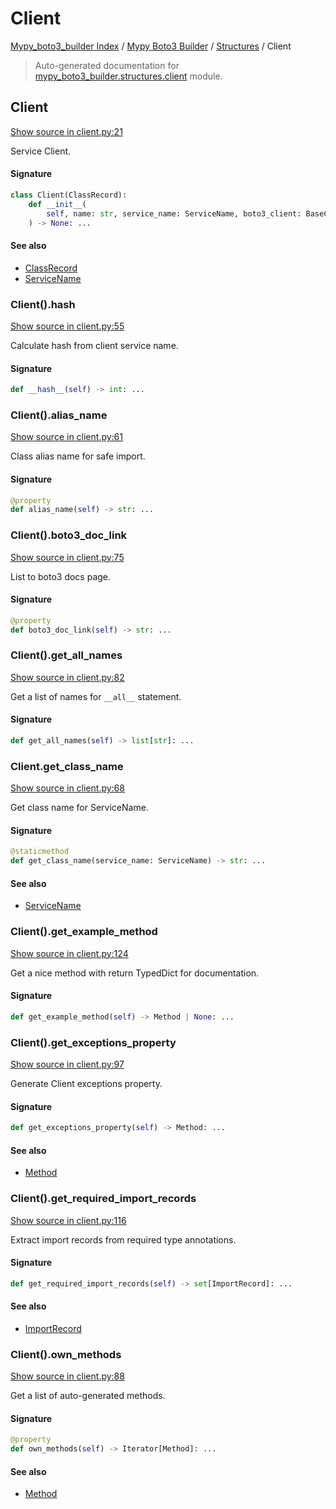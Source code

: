 # Client

[Mypy_boto3_builder Index](../../README.md#mypy_boto3_builder-index) /
[Mypy Boto3 Builder](../index.md#mypy-boto3-builder) /
[Structures](./index.md#structures) /
Client

> Auto-generated documentation for [mypy_boto3_builder.structures.client](https://github.com/youtype/mypy_boto3_builder/blob/main/mypy_boto3_builder/structures/client.py) module.

## Client

[Show source in client.py:21](https://github.com/youtype/mypy_boto3_builder/blob/main/mypy_boto3_builder/structures/client.py#L21)

Service Client.

#### Signature

```python
class Client(ClassRecord):
    def __init__(
        self, name: str, service_name: ServiceName, boto3_client: BaseClient
    ) -> None: ...
```

#### See also

- [ClassRecord](./class_record.md#classrecord)
- [ServiceName](../service_name.md#servicename)

### Client().__hash__

[Show source in client.py:55](https://github.com/youtype/mypy_boto3_builder/blob/main/mypy_boto3_builder/structures/client.py#L55)

Calculate hash from client service name.

#### Signature

```python
def __hash__(self) -> int: ...
```

### Client().alias_name

[Show source in client.py:61](https://github.com/youtype/mypy_boto3_builder/blob/main/mypy_boto3_builder/structures/client.py#L61)

Class alias name for safe import.

#### Signature

```python
@property
def alias_name(self) -> str: ...
```

### Client().boto3_doc_link

[Show source in client.py:75](https://github.com/youtype/mypy_boto3_builder/blob/main/mypy_boto3_builder/structures/client.py#L75)

List to boto3 docs page.

#### Signature

```python
@property
def boto3_doc_link(self) -> str: ...
```

### Client().get_all_names

[Show source in client.py:82](https://github.com/youtype/mypy_boto3_builder/blob/main/mypy_boto3_builder/structures/client.py#L82)

Get a list of names for `__all__` statement.

#### Signature

```python
def get_all_names(self) -> list[str]: ...
```

### Client.get_class_name

[Show source in client.py:68](https://github.com/youtype/mypy_boto3_builder/blob/main/mypy_boto3_builder/structures/client.py#L68)

Get class name for ServiceName.

#### Signature

```python
@staticmethod
def get_class_name(service_name: ServiceName) -> str: ...
```

#### See also

- [ServiceName](../service_name.md#servicename)

### Client().get_example_method

[Show source in client.py:124](https://github.com/youtype/mypy_boto3_builder/blob/main/mypy_boto3_builder/structures/client.py#L124)

Get a nice method with return TypedDict for documentation.

#### Signature

```python
def get_example_method(self) -> Method | None: ...
```

### Client().get_exceptions_property

[Show source in client.py:97](https://github.com/youtype/mypy_boto3_builder/blob/main/mypy_boto3_builder/structures/client.py#L97)

Generate Client exceptions property.

#### Signature

```python
def get_exceptions_property(self) -> Method: ...
```

#### See also

- [Method](./method.md#method)

### Client().get_required_import_records

[Show source in client.py:116](https://github.com/youtype/mypy_boto3_builder/blob/main/mypy_boto3_builder/structures/client.py#L116)

Extract import records from required type annotations.

#### Signature

```python
def get_required_import_records(self) -> set[ImportRecord]: ...
```

#### See also

- [ImportRecord](../import_helpers/import_record.md#importrecord)

### Client().own_methods

[Show source in client.py:88](https://github.com/youtype/mypy_boto3_builder/blob/main/mypy_boto3_builder/structures/client.py#L88)

Get a list of auto-generated methods.

#### Signature

```python
@property
def own_methods(self) -> Iterator[Method]: ...
```

#### See also

- [Method](./method.md#method)
